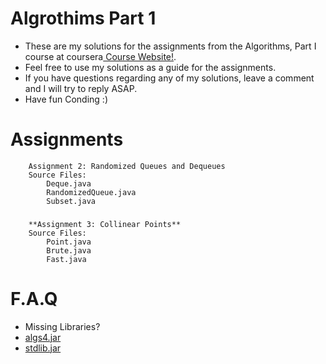 Algrothims Part 1
======================
-   These are my solutions for the  assignments from the Algorithms, Part I course at coursera[ Course Website!](https://class.coursera.org/algs4partI-006).
-   Feel free to use my solutions as a guide for the assignments. 
-   If you have questions regarding any of my solutions, leave a comment and I will try to reply ASAP.
-   Have fun Conding :)

Assignments
======================

		Assignment 2: Randomized Queues and Dequeues
		Source Files:
			Deque.java
			RandomizedQueue.java
			Subset.java
###
		**Assignment 3: Collinear Points**
		Source Files:
			Point.java
			Brute.java
			Fast.java
		
 


F.A.Q
======================
-   Missing Libraries? 
  -   [algs4.jar](http://algs4.cs.princeton.edu/code/algs4.jar)  
  -   [stdlib.jar](http://introcs.cs.princeton.edu/java/stdlib/stdlib.jar)
